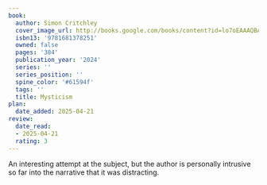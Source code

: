 ```yaml
---
book:
  author: Simon Critchley
  cover_image_url: http://books.google.com/books/content?id=lo7oEAAAQBAJ&printsec=frontcover&img=1&zoom=1&edge=curl&source=gbs_api
  isbn13: '9781681378251'
  owned: false
  pages: '384'
  publication_year: '2024'
  series: ''
  series_position: ''
  spine_color: '#61594f'
  tags: ''
  title: Mysticism
plan:
  date_added: 2025-04-21
review:
  date_read:
  - 2025-04-21
  rating: 3
---
```

An interesting attempt at the subject, but the author is personally intrusive so far into the narrative that it was distracting.
